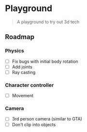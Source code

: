 # Playground

> A playground to try out 3d tech

## Roadmap

### Physics

- [ ] Fix bugs with initial body rotation
- [ ] Add joints
- [ ] Ray casting

### Character controller

- [ ] Movement

### Camera

- [ ] 3rd person camera (similar to GTA)
- [ ] Don't clip into objects
